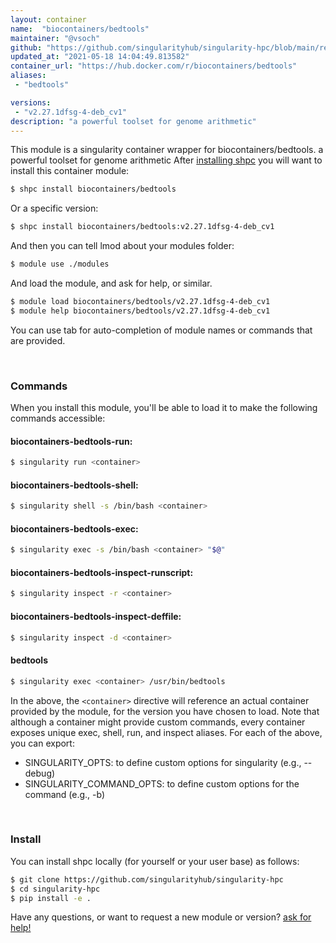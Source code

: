 ```yaml
---
layout: container
name:  "biocontainers/bedtools"
maintainer: "@vsoch"
github: "https://github.com/singularityhub/singularity-hpc/blob/main/registry/biocontainers/bedtools/container.yaml"
updated_at: "2021-05-18 14:04:49.813582"
container_url: "https://hub.docker.com/r/biocontainers/bedtools"
aliases:
 - "bedtools"

versions:
 - "v2.27.1dfsg-4-deb_cv1"
description: "a powerful toolset for genome arithmetic"
---
```


This module is a singularity container wrapper for biocontainers/bedtools.
a powerful toolset for genome arithmetic
After [installing shpc](#install) you will want to install this container module:

```bash
$ shpc install biocontainers/bedtools
```

Or a specific version:

```bash
$ shpc install biocontainers/bedtools:v2.27.1dfsg-4-deb_cv1
```

And then you can tell lmod about your modules folder:

```bash
$ module use ./modules
```

And load the module, and ask for help, or similar.

```bash
$ module load biocontainers/bedtools/v2.27.1dfsg-4-deb_cv1
$ module help biocontainers/bedtools/v2.27.1dfsg-4-deb_cv1
```

You can use tab for auto-completion of module names or commands that are provided.

<br>

### Commands

When you install this module, you'll be able to load it to make the following commands accessible:

#### biocontainers-bedtools-run:

```bash
$ singularity run <container>
```

#### biocontainers-bedtools-shell:

```bash
$ singularity shell -s /bin/bash <container>
```

#### biocontainers-bedtools-exec:

```bash
$ singularity exec -s /bin/bash <container> "$@"
```

#### biocontainers-bedtools-inspect-runscript:

```bash
$ singularity inspect -r <container>
```

#### biocontainers-bedtools-inspect-deffile:

```bash
$ singularity inspect -d <container>
```


#### bedtools
       
```bash
$ singularity exec <container> /usr/bin/bedtools
```



In the above, the `<container>` directive will reference an actual container provided
by the module, for the version you have chosen to load. Note that although a container
might provide custom commands, every container exposes unique exec, shell, run, and
inspect aliases. For each of the above, you can export:

 - SINGULARITY_OPTS: to define custom options for singularity (e.g., --debug)
 - SINGULARITY_COMMAND_OPTS: to define custom options for the command (e.g., -b)

<br>
  
### Install

You can install shpc locally (for yourself or your user base) as follows:

```bash
$ git clone https://github.com/singularityhub/singularity-hpc
$ cd singularity-hpc
$ pip install -e .
```

Have any questions, or want to request a new module or version? [ask for help!](https://github.com/singularityhub/singularity-hpc/issues)